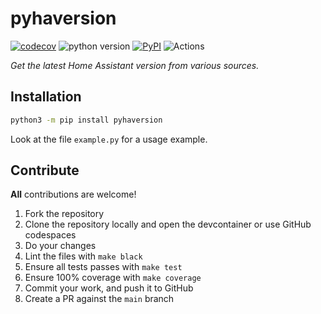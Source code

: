 # pyhaversion

[![codecov](https://codecov.io/gh/ludeeus/pyhaversion/branch/master/graph/badge.svg)](https://codecov.io/gh/ludeeus/pyhaversion)
![python version](https://img.shields.io/badge/Python-3.8=><=3.10-blue.svg)
[![PyPI](https://img.shields.io/pypi/v/pyhaversion)](https://pypi.org/project/pyhaversion)
![Actions](https://github.com/ludeeus/pyhaversion/workflows/Actions/badge.svg?branch=master)

_Get the latest Home Assistant version from various sources._

## Installation

```bash
python3 -m pip install pyhaversion
```

Look at the file `example.py` for a usage example.


## Contribute

**All** contributions are welcome!

1. Fork the repository
2. Clone the repository locally and open the devcontainer or use GitHub codespaces
3. Do your changes
4. Lint the files with `make black`
5. Ensure all tests passes with `make test`
6. Ensure 100% coverage with `make coverage`
7. Commit your work, and push it to GitHub
8. Create a PR against the `main` branch
